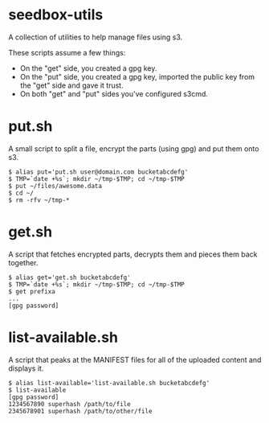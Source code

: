 # seedbox-utils

A collection of utilities to help manage files using s3.

These scripts assume a few things:

* On the "get" side, you created a gpg key.
* On the "put" side, you created a gpg key, imported the public key from the "get" side and gave it trust.
* On both "get" and "put" sides you've configured s3cmd.

# put.sh

A small script to split a file, encrypt the parts (using gpg) and put them onto s3.

    $ alias put='put.sh user@domain.com bucketabcdefg'
    $ TMP=`date +%s`; mkdir ~/tmp-$TMP; cd ~/tmp-$TMP
    $ put ~/files/awesome.data
    $ cd ~/
    $ rm -rfv ~/tmp-*

# get.sh

A script that fetches encrypted parts, decrypts them and pieces them back together.

    $ alias get='get.sh bucketabcdefg'
    $ TMP=`date +%s`; mkdir ~/tmp-$TMP; cd ~/tmp-$TMP
    $ get prefixa
    ...
    [gpg password]

# list-available.sh

A script that peaks at the MANIFEST files for all of the uploaded content and displays it.

    $ alias list-available='list-available.sh bucketabcdefg'
    $ list-available
    [gpg password]
    1234567890 superhash /path/to/file
    2345678901 superhash /path/to/other/file
